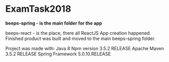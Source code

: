 # ExamTask2018

**beeps-spring - is the main folder for the app**

beeps-react - is the place, there all ReactJS App creation happened. Finished product was built and moved to the main beeps-spring folder.

Project was made with:
Java 8
Npm version 3.5.2 RELEASE
Apache Maven 3.5.2 RELEASE
Spring Framework 5.0.10.RELEASE
